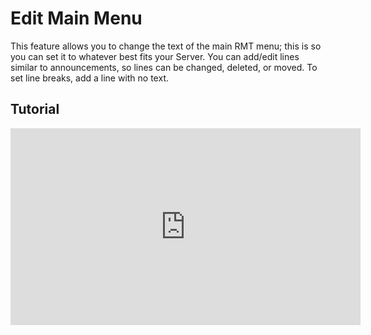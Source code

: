 # Edit Main Menu

This feature allows you to change the text of the main RMT menu; this is so you can set it to whatever best fits your Server. You can add/edit lines similar to announcements, so lines can be changed, deleted, or moved. To set line breaks, add a line with no text.

## Tutorial
<iframe width="560" height="315" src="https://www.youtube.com/embed/f9dQegArmWI?si=JpaQvt8RvniJWyZN&amp;start=1265" title="YouTube video player" frameborder="0" allow="accelerometer; autoplay; clipboard-write; encrypted-media; gyroscope; picture-in-picture; web-share" referrerpolicy="strict-origin-when-cross-origin" allowfullscreen></iframe>